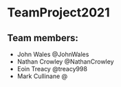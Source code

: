 # TeamProject2021

## Team members:
* John Wales @JohnWales
* Nathan Crowley @NathanCrowley
* Eoin Treacy @treacy998
* Mark Cullinane @
